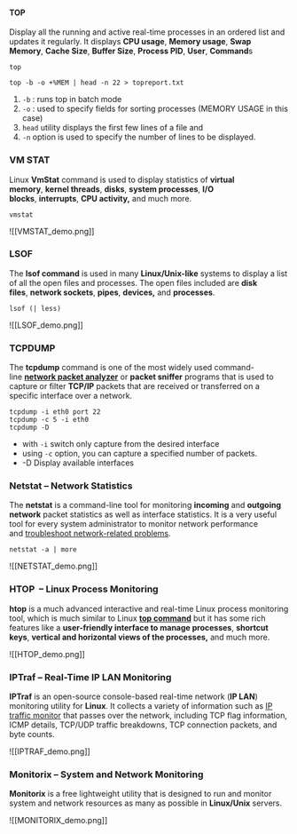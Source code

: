 
#### TOP

Display all the running and active real-time processes in an ordered list and updates it regularly. It displays **CPU usage**, **Memory usage**, **Swap Memory**, **Cache Size**, **Buffer Size**, **Process PID**, **User**, **Command**s

```
top

top -b -o +%MEM | head -n 22 > topreport.txt
```

1. `-b` : runs top in batch mode
2. `-o` : used to specify fields for sorting processes (MEMORY USAGE in this case)
3. `head` utility displays the first few lines of a file and
4. `-n` option is used to specify the number of lines to be displayed.

### VM STAT

Linux **VmStat** command is used to display statistics of **virtual memory**, **kernel threads**, **disks**, **system processes**, **I/O blocks**, **interrupts**, **CPU activity,** and much more.

```
vmstat
```

![[VMSTAT_demo.png]]
### LSOF

The **lsof command** is used in many **Linux/Unix-like** systems to display a list of all the open files and processes. The open files included are **disk files**, **network sockets**, **pipes**, **devices,** and **processes**.

```
lsof (| less)
```

![[LSOF_demo.png]]

### TCPDUMP

The **tcpdump** command is one of the most widely used command-line **[network packet analyzer](https://www.tecmint.com/wireshark-network-traffic-analyzer-for-linux/ "Wireshark to Analyze Packets in Linux")** or **packet sniffer** programs that is used to capture or filter **TCP/IP** packets that are received or transferred on a specific interface over a network.

```
tcpdump -i eth0 port 22
tcpdump -c 5 -i eth0
tcpdump -D
```
 - with `-i` switch only capture from the desired interface
 - using `-c` option, you can capture a specified number of packets.
 - -D Display available interfaces

### Netstat – Network Statistics

The **netstat** is a command-line tool for monitoring **incoming** and **outgoing network** packet statistics as well as interface statistics. It is a very useful tool for every system administrator to monitor network performance and [troubleshoot network-related problems](https://www.tecmint.com/linux-network-configuration-and-troubleshooting-commands/ "13 Linux Network Configuration and Troubleshooting Commands").

```
netstat -a | more
```

![[NETSTAT_demo.png]]
### HTOP  – Linux Process Monitoring

**htop** is a much advanced interactive and real-time Linux process monitoring tool, which is much similar to Linux **[top command](https://www.tecmint.com/save-top-command-output-to-a-file/ "How to Save Top Command Output to a File")** but it has some rich features like a **user-friendly interface to manage processes**, **shortcut keys**, **vertical and horizontal views of the processes,** and much more.

![[HTOP_demo.png]]

### IPTraf – Real-Time IP LAN Monitoring

**IPTraf** is an open-source console-based real-time network (**IP LAN**) monitoring utility for **Linux**. It collects a variety of information such as [IP traffic monitor](https://www.tecmint.com/tcpflow-analyze-debug-network-traffic-in-linux/ "TCPflow – Analyze and Debug Network Traffic in Linux") that passes over the network, including TCP flag information, ICMP details, TCP/UDP traffic breakdowns, TCP connection packets, and byte counts.


![[IPTRAF_demo.png]]


### Monitorix – System and Network Monitoring

**Monitorix** is a free lightweight utility that is designed to run and monitor system and network resources as many as possible in **Linux/Unix** servers.

![[MONITORIX_demo.png]]